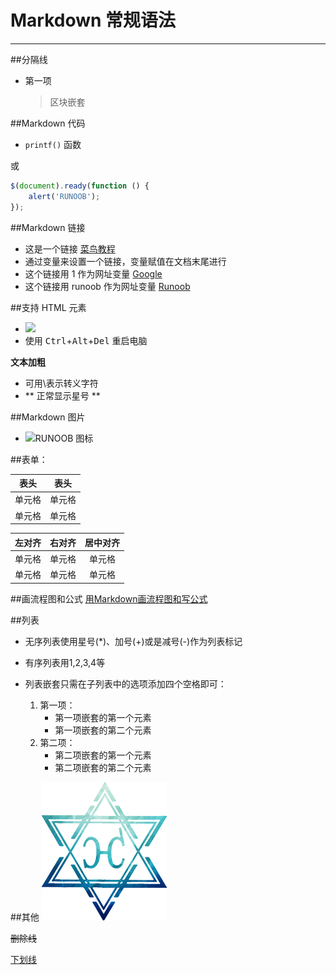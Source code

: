 # Markdown 常规语法


- - -
##分隔线

* 第一项
    > 区块嵌套

##Markdown 代码

- `printf()` 函数

或
```javascript
$(document).ready(function () {
    alert('RUNOOB');
});
```

##Markdown 链接

- 这是一个链接 [菜鸟教程](https://www.runoob.com)
- 通过变量来设置一个链接，变量赋值在文档末尾进行
- 这个链接用 1 作为网址变量 [Google][1]
- 这个链接用 runoob 作为网址变量 [Runoob][runoob]

[1]: http://www.google.com/
[runoob]: http://www.runoob.com/

##支持 HTML 元素

- <img src="http://static.runoob.com/images/runoob-logo.png" width="30%">
- 使用 <kbd>Ctrl</kbd>+<kbd>Alt</kbd>+<kbd>Del</kbd> 重启电脑

**文本加粗** 

- 可用\表示转义字符
- \*\* 正常显示星号 \*\*

##Markdown 图片

- ![RUNOOB 图标](http://static.runoob.com/images/runoob-logo.png "可选标题")

##表单： 

|  表头   | 表头  |
|  ----  | ----  |
| 单元格  | 单元格 |
| 单元格  | 单元格 |

| 左对齐 | 右对齐 | 居中对齐 |
| :-----| ----: | :----: |
| 单元格 | 单元格 | 单元格 |
| 单元格 | 单元格 | 单元格 |

##画流程图和公式
[用Markdown画流程图和写公式](https://www.runoob.com/markdown/md-advance.html)

##列表
- 无序列表使用星号(*)、加号(+)或是减号(-)作为列表标记
- 有序列表用1,2,3,4等

- 列表嵌套只需在子列表中的选项添加四个空格即可：
    1. 第一项：
        - 第一项嵌套的第一个元素
        - 第一项嵌套的第二个元素
    2. 第二项：
        - 第二项嵌套的第一个元素
        - 第二项嵌套的第二个元素

##其他
![logo.png](/pic/logo.png)

~~删除线~~

<u>下划线</u>